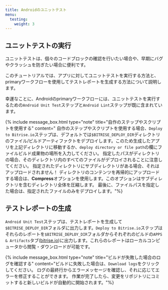 ```yaml
---
title: Androidのユニットテスト
menu:
  testing:
    weight: 3
---
```

## ユニットテストの実行

ユニットテストは、個々のコードブロックの確認を行いたい場合や、早期にバグやクラッシュを防ぎたい場合に便利です。

このチュートリアルでは、アプリに対してユニットテストを実行する方法と、primaryワークフローを使用してテストレポートを生成する方法について説明します。

幸運なことに、Androidのprimaryワークフローには、ユニットテストを実行するための`Android Unit Test`ステップと`Android Lint`ステップが既に含まれています。

{% include message_box.html type="note" title="自作のステップやスクリプトを使用する" content=" 自作のステップやスクリプトを使用する場合、`Deploy to Bitrise.io`ステップは、デフォルトでは`$BITRISE_DEPLOY_DIR`ディレクトリのファイル/ビルドアーティファクトをデプロイします。このため生成したアプリを上記ディレクトリに移動するか、`deploy directory or file path`の欄にファイルビルド成果物の場所を入力してください。 指定したパスがディレクトリの場合、そのディレクトリ内のすべてのファイルがデプロイされることに注意してください。 指定されたディレクトリにサブディレクトリがある場合、それはアップロードされません！
ディレクトリのコンテンツを再帰的にアップロードする場合は、**Compress**オプションを使用します。このオプションはサブディレクトリを含むディレクトリ全体を圧縮します。 最後に、ファイルパスを指定した場合は、指定されたファイルのみをデプロイします。"%}

## テストレポートの生成

`Android Unit Test`ステップは、テストレポートを生成して`$BITRISE_DEPLOY_DIR`フォルダに出力します。`Deploy to Bitrise.io`ステップはそれらのレポートを`$BITRISE_DEPLOY_DIR`フォルダからそれぞれのビルドの`APPS & Artifacts`タブ([bitrise.io](https://www.bitrise.io))に出力します。これらのレポートはローカルコンピュータから閲覧・ダウンロードが可能です。

{% include message_box.html type="note" title="ビルドが失敗した場合のログを確認する" content="ビルドに失敗した場合は、`Download logs`をクリックしてください。 ログの最終行からエラーメッセージを確認し、それに応じてエラーを修正することができます。 作業が完了したら、変更をリポジトリにコミットすると新しいビルドが自動的に開始されます。"%}
